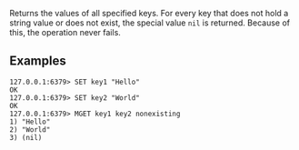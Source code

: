 Returns the values of all specified keys.
For every key that does not hold a string value or does not exist, the special
value `nil` is returned.
Because of this, the operation never fails.

## Examples

```
127.0.0.1:6379> SET key1 "Hello"
OK
127.0.0.1:6379> SET key2 "World"
OK
127.0.0.1:6379> MGET key1 key2 nonexisting
1) "Hello"
2) "World"
3) (nil)
```
